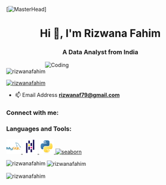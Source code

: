 [![MasterHead](https://visme.co/blog/wp-content/uploads/2020/03/animation-software-header-wide.gif)]
<h1 align="center">Hi 👋, I'm Rizwana Fahim</h1>
<h3 align="center">A Data Analyst from India</h3>
<img align="right" alt="Coding" width="400" src="https://i1.wp.com/dsruptr.com/wp-content/uploads/2019/06/animated-exercise-analytics.gif?resize=768%2C576&ssl=1">

<p align="left"> <img src="https://komarev.com/ghpvc/?username=rizwanafahim&label=Profile%20views&color=0e75b6&style=flat" alt="rizwanafahim" /> </p>

<p align="left"> <a href="https://github.com/ryo-ma/github-profile-trophy"><img src="https://github-profile-trophy.vercel.app/?username=rizwanafahim" alt="rizwanafahim" /></a> </p>

- 📫 Email Address **rizwanaf79@gmail.com**

<h3 align="left">Connect with me:</h3>
<p align="left">
</p>

<h3 align="left">Languages and Tools:</h3>
<p align="left"> <a href="https://www.mysql.com/" target="_blank" rel="noreferrer"> <img src="https://raw.githubusercontent.com/devicons/devicon/master/icons/mysql/mysql-original-wordmark.svg" alt="mysql" width="40" height="40"/> </a> <a href="https://pandas.pydata.org/" target="_blank" rel="noreferrer"> <img src="https://raw.githubusercontent.com/devicons/devicon/2ae2a900d2f041da66e950e4d48052658d850630/icons/pandas/pandas-original.svg" alt="pandas" width="40" height="40"/> </a> <a href="https://www.python.org" target="_blank" rel="noreferrer"> <img src="https://raw.githubusercontent.com/devicons/devicon/master/icons/python/python-original.svg" alt="python" width="40" height="40"/> </a> <a href="https://seaborn.pydata.org/" target="_blank" rel="noreferrer"> <img src="https://seaborn.pydata.org/_images/logo-mark-lightbg.svg" alt="seaborn" width="40" height="40"/> </a> </p>

<p><img align="left" src="https://github-readme-stats.vercel.app/api/top-langs?username=rizwanafahim&show_icons=true&locale=en&layout=compact" alt="rizwanafahim" /></p>

<p>&nbsp;<img align="center" src="https://github-readme-stats.vercel.app/api?username=rizwanafahim&show_icons=true&locale=en" alt="rizwanafahim" /></p>

<p><img align="center" src="https://github-readme-streak-stats.herokuapp.com/?user=rizwanafahim&" alt="rizwanafahim" /></p>

